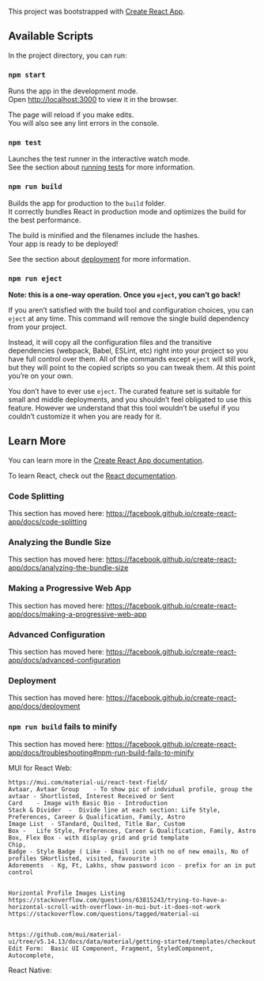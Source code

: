 This project was bootstrapped with [Create React App](https://github.com/facebook/create-react-app).

## Available Scripts

In the project directory, you can run:

### `npm start`

Runs the app in the development mode.<br />
Open [http://localhost:3000](http://localhost:3000) to view it in the browser.

The page will reload if you make edits.<br />
You will also see any lint errors in the console.

### `npm test`

Launches the test runner in the interactive watch mode.<br />
See the section about [running tests](https://facebook.github.io/create-react-app/docs/running-tests) for more information.

### `npm run build`

Builds the app for production to the `build` folder.<br />
It correctly bundles React in production mode and optimizes the build for the best performance.

The build is minified and the filenames include the hashes.<br />
Your app is ready to be deployed!

See the section about [deployment](https://facebook.github.io/create-react-app/docs/deployment) for more information.

### `npm run eject`

**Note: this is a one-way operation. Once you `eject`, you can’t go back!**

If you aren’t satisfied with the build tool and configuration choices, you can `eject` at any time. This command will remove the single build dependency from your project.

Instead, it will copy all the configuration files and the transitive dependencies (webpack, Babel, ESLint, etc) right into your project so you have full control over them. All of the commands except `eject` will still work, but they will point to the copied scripts so you can tweak them. At this point you’re on your own.

You don’t have to ever use `eject`. The curated feature set is suitable for small and middle deployments, and you shouldn’t feel obligated to use this feature. However we understand that this tool wouldn’t be useful if you couldn’t customize it when you are ready for it.

## Learn More

You can learn more in the [Create React App documentation](https://facebook.github.io/create-react-app/docs/getting-started).

To learn React, check out the [React documentation](https://reactjs.org/).

### Code Splitting

This section has moved here: https://facebook.github.io/create-react-app/docs/code-splitting

### Analyzing the Bundle Size

This section has moved here: https://facebook.github.io/create-react-app/docs/analyzing-the-bundle-size

### Making a Progressive Web App

This section has moved here: https://facebook.github.io/create-react-app/docs/making-a-progressive-web-app

### Advanced Configuration

This section has moved here: https://facebook.github.io/create-react-app/docs/advanced-configuration

### Deployment

This section has moved here: https://facebook.github.io/create-react-app/docs/deployment

### `npm run build` fails to minify

This section has moved here: https://facebook.github.io/create-react-app/docs/troubleshooting#npm-run-build-fails-to-minify



MUI for React Web:

    https://mui.com/material-ui/react-text-field/
    Avtaar, Avtaar Group    - To show pic of indvidual profile, group the avtaar - Shortlisted, Interest Received or Sent
    Card    - Image with Basic Bio - Introduction
    Stack & Divider  -  Divide line at each section: Life Style, Preferences, Career & Qualification, Family, Astro  
    Image List  - STandard, Quilted, Title Bar, Custom
    Box -   Life Style, Preferences, Career & Qualification, Family, Astro
    Box, Flex Box - with display grid and grid template 
    Chip, 
    Badge - Style Badge ( Like - Email icon with no of new emails, No of profiles SHortlisted, visited, favourite )
    Adorements  - Kg, Ft, Lakhs, show password icon - prefix for an in put control


    Horizontal Profile Images Listing
    https://stackoverflow.com/questions/63815243/trying-to-have-a-horizontal-scroll-with-overflowx-in-mui-but-it-does-not-work
    https://stackoverflow.com/questions/tagged/material-ui


    https://github.com/mui/material-ui/tree/v5.14.13/docs/data/material/getting-started/templates/checkout
    Edit Form:  Basic UI Component, Fragment, StyledComponent, Autocomplete, 


React Native: